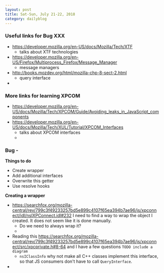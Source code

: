 ```yaml
---
layout: post
title: Sat-Sun, July 21-22, 2018
category: dailyblog
---
```

### Useful links for Bug XXX
- https://developer.mozilla.org/en-US/docs/Mozilla/Tech/XTF
  - talks about XTF technologies
- https://developer.mozilla.org/en-US/Firefox/Multiprocess_Firefox/Message_Manager
  - message managers
- http://books.mozdev.org/html/mozilla-chp-8-sect-2.html
  - query interface
-

### More links for learning XPCOM
- https://developer.mozilla.org/en-US/docs/Mozilla/Tech/XPCOM/Guide/Avoiding_leaks_in_JavaScript_components
- https://developer.mozilla.org/en-US/docs/Mozilla/Tech/XUL/Tutorial/XPCOM_Interfaces
  - talks about XPCOM interfaces
  -

### Bug -
**Things to do**
- Create wrapper
- Add additional interfaces
- Overwrite this getter
- Use resolve hooks

**Creating a wrapper**
- https://searchfox.org/mozilla-central/rev/799c3f49233257bd5e899c4107f65ea394b7ae96/js/xpconnect/idl/nsIXPConnect.idl#232
I need to find a way to wrap the object I created. It does not seem like it is done manually.
  - Do we need to always wrap it?
  -
- Reading this https://searchfox.org/mozilla-central/rev/799c3f49233257bd5e899c4107f65ea394b7ae96/js/xpconnect/src/xpcprivate.h#8-64 and I have a few questions `TODO include a diagram`
  - `nsIClassInfo` why not make all C++ classes implement this interface, so that JS consumers don't have to call `QueryInterface`.
-

